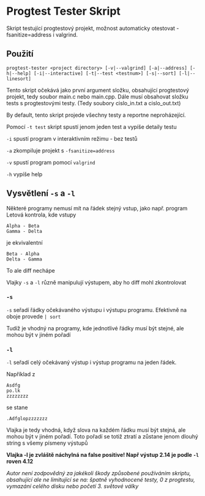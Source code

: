 # Progtest Tester Skript

Skript testující progtestový projekt, možnost automaticky otestovat -fsanitize=address i valgrind.

## Použití
```
progtest-tester <project directory> [-v|--valgrind] [-a|--address] [-h|--help] [-i|--interactive] [-t|--test <testnum>] [-s|--sort] [-l|--linesort]
```

Tento skript očekává jako první argument složku, obsahující progtestový projekt, tedy soubor main.c nebo main.cpp. Dále musí obsahovat složku tests s progtestovými testy. (Tedy soubory cislo_in.txt a cislo_out.txt)

By default, tento skript projede všechny testy a reportne neproházející.

Pomocí `-t test` skript spustí jenom jeden test a vypíše detaily testu

`-i` spustí program v interaktivním režimu - bez testů

`-a` zkompiluje projekt s `-fsanitize=address`

`-v` spustí program pomocí `valgrind`

`-h` vypíše help

## Vysvětlení `-s` a `-l`

Některé programy nemusí mít na řádek stejný vstup, jako např. program Letová kontrola, kde vstupy

```
Alpha - Beta
Gamma - Delta
```

je ekvivalentní

```
Beta - Alpha
Delta - Gamma
```

To ale diff nechápe

Vlajky `-s` a `-l` různě manipulují výstupem, aby ho diff mohl zkontrolovat

### `-s`

`-s` seřadí řádky očekávaného výstupu i výstupu programu. Efektivně na oboje provede `| sort`

Tudíž je vhodný na programy, kde jednotlivé řádky musí být stejné, ale mohou být v jiném pořadí

### `-l`

`-l` seřadí celý očekávaný výstup i výstup programu na jeden řádek. 

Například z

```
Asdfg
po.lk
zzzzzzzz
```

se stane

```
.Adfglopzzzzzzz
```

Vlajka je tedy vhodná, když slova na každém řádku musí být stejná, ale mohou být v jiném pořadí. Toto pořadí se totiž ztratí a zůstane jenom dlouhý string s všemy písmeny výstupů

**Vlajka -l je zvláště náchylná na false positive! Např výstup 2.14 je podle `-l` roven 4.12**


*Autor není zodpovědný za jakékoli škody způsobené používáním skriptu, obsahující ale ne limitující se na: špatně vyhodnocené testy, 0 z progtestu, vymazání celého disku nebo početí 3. světové války*
